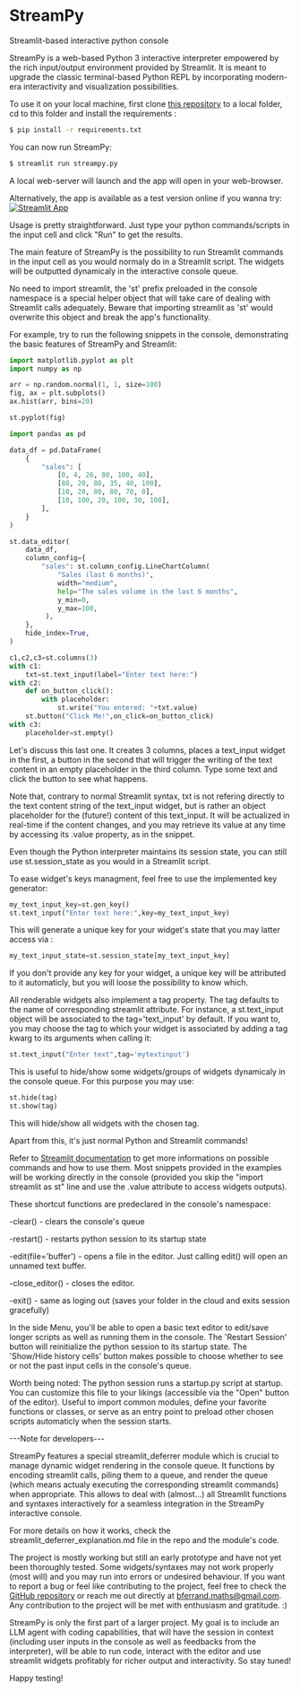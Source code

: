 # StreamPy
Streamlit-based interactive python console

StreamPy is a web-based Python 3 interactive interpreter empowered by the rich input/output environment provided by Streamlit.
It is meant to upgrade the classic terminal-based Python REPL by incorporating modern-era interactivity and visualization possibilities.

To use it on your local machine, first clone [this repository](https://github.com/B4PT0R/StreamPy) to a local folder, cd to this folder and install the requirements :
```bash
$ pip install -r requirements.txt
```

You can now run StreamPy:
```bash
$ streamlit run streampy.py 
```
A local web-server will launch and the app will open in your web-browser.

Alternatively, the app is available as a test version online if you wanna try:
[![Streamlit App](https://static.streamlit.io/badges/streamlit_badge_black_white.svg)](https://streampy.streamlit.app/)

Usage is pretty straightforward. Just type your python commands/scripts in the input cell and click "Run" to get the results.

The main feature of StreamPy is the possibility to run Streamlit commands in the input cell as you would normaly do in a Streamlit script. 
The widgets will be outputted dynamicaly in the interactive console queue.

No need to import streamlit, the 'st' prefix preloaded in the console namespace is a special helper object that will take care of dealing with Streamlit calls adequately. Beware that importing streamlit as 'st' would overwrite this object and break the app's functionality.

For example, try to run the following snippets in the console, demonstrating the basic features of StreamPy and Streamlit:

```python
import matplotlib.pyplot as plt
import numpy as np

arr = np.random.normal(1, 1, size=100)
fig, ax = plt.subplots()
ax.hist(arr, bins=20)

st.pyplot(fig)
```

```python
import pandas as pd

data_df = pd.DataFrame(
    {
        "sales": [
            [0, 4, 26, 80, 100, 40],
            [80, 20, 80, 35, 40, 100],
            [10, 20, 80, 80, 70, 0],
            [10, 100, 20, 100, 30, 100],
        ],
    }
)

st.data_editor(
    data_df,
    column_config={
        "sales": st.column_config.LineChartColumn(
            "Sales (last 6 months)",
            width="medium",
            help="The sales volume in the last 6 months",
            y_min=0,
            y_max=100,
         ),
    },
    hide_index=True,
)
```
```python
c1,c2,c3=st.columns(3)
with c1:
    txt=st.text_input(label="Enter text here:")
with c2:
    def on_button_click():
        with placeholder:
            st.write("You entered: "+txt.value)
    st.button("Click Me!",on_click=on_button_click)
with c3:
    placeholder=st.empty()
```
Let's discuss this last one. It creates 3 columns, places a text_input widget in the first, a button in the second that will trigger the writing of the text content in an empty placeholder in the third column.
Type some text and click the button to see what happens.

Note that, contrary to normal Streamlit syntax, txt is not refering directly to the text content string of the text_input widget, but is rather an object placeholder for the (future!) content of this text_input. It will be actualized in real-time if the content changes, and you may retrieve its value at any time by accessing its .value property, as in the snippet.

Even though the Python interpreter maintains its session state, you can still use st.session_state as you would in a Streamlit script.

To ease widget's keys managment, feel free to use the implemented key generator:
```python
my_text_input_key=st.gen_key()
st.text_input("Enter text here:",key=my_text_input_key)
``` 
This will generate a unique key for your widget's state that you may latter access via :
```python
my_text_input_state=st.session_state[my_text_input_key]
```

If you don't provide any key for your widget, a unique key will be attributed to it automaticly, but you will loose the possibility to know which.

All renderable widgets also implement a tag property. The tag defaults to the name of corresponding streamlit attribute.
For instance, a st.text_input object will be associated to the tag='text_input' by default. If you want to, you may choose the tag to which your widget is associated by adding a tag kwarg to its arguments when calling it:
```python
st.text_input("Enter text",tag='mytextinput')
```

This is useful to hide/show some widgets/groups of widgets dynamicaly in the console queue. For this purpose you may use:
```python
st.hide(tag)
st.show(tag)
```
This will hide/show all widgets with the chosen tag.

Apart from this, it's just normal Python and Streamlit commands!

Refer to [Streamlit documentation](https://docs.streamlit.io/library/api-reference) to get more informations on possible commands and how to use them. Most snippets provided in the examples will be working directly in the console (provided you skip the "import streamlit as st" line and use the .value attribute to access widgets outputs).

These shortcut functions are predeclared in the console's namespace:

-clear() - clears the console's queue

-restart() - restarts python session to its startup state

-edit(file='buffer') - opens a file in the editor. Just calling edit() will open an unnamed text buffer.

-close_editor() - closes the editor.

-exit() - same as loging out (saves your folder in the cloud and exits session gracefully)

In the side Menu, you'll be able to open a basic text editor to edit/save longer scripts as well as running them in the console.
The 'Restart Session' button will reinitialize the python session to its startup state.
The 'Show/Hide history cells' button makes possible to choose whether to see or not the past input cells in the console's queue.

Worth being noted: The python session runs a startup.py script at startup. You can customize this file to your likings (accessible via the "Open" button of the editor). Useful to import common modules, define your favorite functions or classes, or serve as an entry point to preload other chosen scripts automaticly when the session starts.

---Note for developers---

StreamPy features a special streamlit_deferrer module which is crucial to manage dynamic widget rendering in the console queue. It functions by encoding streamlit calls, piling them to a queue, and render the queue (which means actualy executing the corresponding streamlit commands) when appropriate. This allows to deal with (almost...) all Streamlit functions and syntaxes interactively for a seamless integration in the StreamPy interactive console. 

For more details on how it works, check the streamlit_deferrer_explanation.md file in the repo and the module's code.

The project is mostly working but still an early prototype and have not yet been thoroughly tested. Some widgets/syntaxes may not work properly (most will) and you may run into errors or undesired behaviour. If you want to report a bug or feel like contributing to the project, feel free to check the [GitHub repository](https://github.com/B4PT0R/StreamPy) or reach me out directly at bferrand.maths@gmail.com. Any contribution to the project will be met with enthusiasm and gratitude. :)

StreamPy is only the first part of a larger project. My goal is to include an LLM agent with coding capabilities, that will have the session in context (including user inputs in the console as well as feedbacks from the interpreter), will be able to run code, interact with the editor and use streamlit widgets profitably for richer output and interactivity. So stay tuned!

Happy testing!
